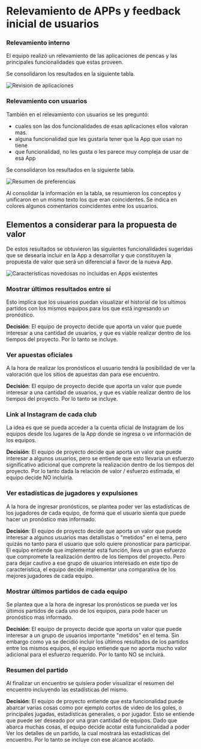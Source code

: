 # Relevamiento de APPs y feedback inicial de usuarios

### Relevamiento interno

El equipo realizó un relevamiento de las aplicaciones de pencas y las principales funcionalidades que estas proveen.

Se consolidaron los resultados en la siguiente tabla.

![Revision de aplicaciones](img/RevisioinDeAplicaciones.PNG)

### Relevamiento con usuarios

También en el relevamiento con usuarios se les preguntó:
- cuales son las dos funcionalidades de esas aplicaciones ellos valoran mas.
- alguna funcionalidad que les gustaría tener que la App que usan no tiene
- que funcionalidad, no les gusta o les parece muy compleja de usar de esa App

Se consolidaron los resultados en la siguiente tabla.

![Resumen de preferencias](img/TablaResumenPreferencias.PNG)

Al consolidar la información en la tabla, se resumieron los conceptos y unificaron en un mismo texto los que eran coincidentes. Se indica en colores algunos comentarios coincidentes entre los usuarios.

## Elementos a considerar para la propuesta de valor

De estos resultados se obtuvieron las siguientes funcionalidades sugeridas que se desearía incluir en la App a desarrollar y que constituyen la propuesta de valor que será un diferencial a favor de la nueva App.

![Características novedosas no incluidas en Apps existentes](img/FuncionalidadesSugeridasPorUsuarios.PNG)

### Mostrar últimos resultados entre sí

Esto implica que los usuarios puedan visualizar el historial de los ultimos partidos con los mismos equipos para los que está ingresando un pronóstico.

**Decisión**: El equipo de proyecto decide que aporta un valor que puede interesar a una cantidad de usuarios, y que es viable realizar dentro de los tiempos del proyecto. Por lo tanto se incluye.

### Ver apuestas oficiales

A la hora de realizar los pronósticos el usuario tendrá la posibilidad de ver la valoración que los sitios de apuestas dan para ese encuentro.

**Decisión**: El equipo de proyecto decide que aporta un valor que puede interesar a una cantidad de usuarios, y que es viable realizar dentro de los tiempos del proyecto. Por lo tanto se incluye.

### Link al Instagram de cada club

La idea es que se pueda acceder a la cuenta oficial de Instagram de los equipos desde los lugares de la App donde se ingresa o ve información de los equipos.

**Decisión**: El equipo de proyecto decide que aporta un valor que puede interesar a algunos usuarios, pero se entiende que esto llevaría un esfuerzo significativo adicional que comprete la realización dentro de los tiempos del proyecto. Por lo tanto dada la relación de valor / esfuerzo estimada, el equipo decide NO incluirla.

### Ver estadísticas de jugadores y expulsiones

A la hora de ingresar pronósticos, se plantea poder ver las estadísticas de los jugadores de cada equipo, de forma que el usuario sienta que puede hacer un pronóstico mas informado.

**Decisión**: El equipo de proyecto decide que aporta un valor que puede interesar a algunos usuarios mas detallistas o "metidos" en el tema, pero quizás no tanto para el usuario que solo quiere pronosticar para participar. El equipo entiende que implementar esta función, lleva un gran esfuerzo que compromete la realización dentro de los tiempos del proyecto. Pero para dejar cautivo a ese grupo de usuarios interesado en este tipo de característica, el equipo decide implementar una comparativa de los mejores jugadores de cada equipo.

### Mostrar últimos partidos de cada equipo

Se plantea que a la hora de ingresar los pronósticos se pueda ver los últimos partidos de cada uno de los equipos, para pode hacer un pronóstico mas informado.

**Decisión**: El equipo de proyecto decide que aporta un valor que puede interesar a un grupo de usuarios importante "metidos" en el tema. Sin embargo como ya se decidió incluir los últimos resultados de los partidos entre los mismos equipos, el equipo entiende que no aporta mucho valor adicional para el esfuerzo requerido. Por lo tanto NO se incluirá.

### Resumen del partido

Al finalizar un encuentro se quisiera poder visualizar el resumen del encuentro incluyendo las estadísticas del mismo.

**Decisión**: El equipo de proyecto entiende que esta funcionalidad puede abarcar varias cosas como por ejemplo cortos de video de los goles, o principales jugadas, estadísticas generalies, o por jugador. Esto se entiende que puede ser deseado por una gran cantidad de equipos. Dado que abarca muchas cosas, el equipo decide acotar esta funcionalidad a poder Ver los detalles de un partido, la cual mostrará las estadísticas del encuentro. Por lo tanto se incluye con ese alcance acotado.